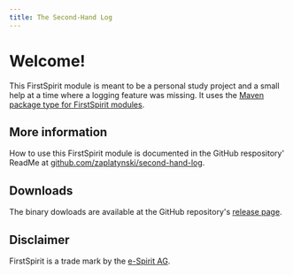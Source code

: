 ```yaml
---
title: The Second-Hand Log
---
```


# Welcome!

This FirstSpirit module is meant to be a personal study project and a small help at a time where a 
logging feature was missing. It uses the
[Maven package type for FirstSpirit modules](https://zaplatynski.github.io/fsm-packagetype/).

## More information

How to use this FirstSpirit module is documented in the GitHub respository' ReadMe
at [github.com/zaplatynski/second-hand-log](https://github.com/zaplatynski/second-hand-log). 


## Downloads

The binary dowloads are available at the GitHub repository's [release page](https://github.com/zaplatynski/second-hand-log/releases).

##  Disclaimer

FirstSpirit is a trade mark by the [e-Spirit AG](http://www.e-spirit.com/).
